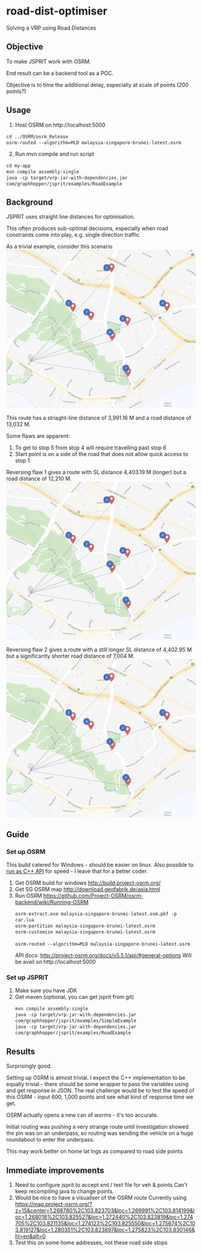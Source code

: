 # road-dist-optimiser
Solving a VRP using Road Distances

## Objective

To make JSPRIT work with OSRM.

End result can be a backend tool as a POC.

Objective is to time the additional delay, especially at scale of points (200 points?)


## Usage

 1. Host OSRM on http://localhost:5000
 ```
 cd ../OSRM/osrm_Release
 osrm-routed --algorithm=MLD malaysia-singapore-brunei-latest.osrm
 ```
 2. Run mvn compile and run script
 ```
 cd my-app
 mvn compile assembly:single
 java -cp target/vrp-jar-with-dependencies.jar com/graphhopper/jsprit/examples/RoadExample
 ```

## Background

JSPRIT uses straight line distances for optimisation.

This often produces sub-optimal decisions, especially when road constraints come into play, e.g. single direction traffic.

As a trivial example, consider this scenario
![Simple Singapore Optimisation](https://raw.githubusercontent.com/ariua91/road-dist-optimiser/dev/readme_imgs/straight_line.PNG)

This route has a striaght-line distance of 3,991.16 M and a road distance of 13,032 M.

Some flaws are apparent:
 1. To get to stop 5 from stop 4 will require travelling past stop 6
 2. Start point is on a side of the road that does not allow quick access to stop 1

Reversing flaw 1 gives a route with SL distance 4,403.19 M (longer) but a road distance of 12,210 M.
![Simple Change to reverse flaw 1](https://raw.githubusercontent.com/ariua91/road-dist-optimiser/dev/readme_imgs/swap%205%206.png)

Reversing flaw 2 gives a route with a still longer SL distance of 4,402.95 M but a significantly shorter road distance of 7,004 M.
![Large Change to reverse flaw 2](https://raw.githubusercontent.com/ariua91/road-dist-optimiser/dev/readme_imgs/revamp.png)

## Guide

### Set up OSRM

This build catered for Windows - should be easier on linux.
Also possible to [run as C++ API](http://project-osrm.org/docs/v5.5.1/api/#introduction) for speed - I leave that for a better coder.

 1. Get OSRM build for windows http://build.project-osrm.org/
 2. Get SG OSRM map http://download.geofabrik.de/asia.html
 3. Run OSRM https://github.com/Project-OSRM/osrm-backend/wiki/Running-OSRM
    ```
    osrm-extract.exe malaysia-singapore-brunei-latest.osm.pbf -p car.lua
    osrm-partition malaysia-singapore-brunei-latest.osrm
    osrm-customize malaysia-singapore-brunei-latest.osrm

    osrm-routed --algorithm=MLD malaysia-singapore-brunei-latest.osrm
    ```
    API docs: http://project-osrm.org/docs/v5.5.1/api/#general-options
    Will be avail on http://localhost:5000

### Set up JSPRIT

 1. Make sure you have JDK
 2. Get maven (optional, you can get jsprit from git)
    ```
    mvn compile assembly:single
    java -cp target/vrp-jar-with-dependencies.jar com/graphhopper/jsprit/examples/SimpleExample
    java -cp target/vrp-jar-with-dependencies.jar com/graphhopper/jsprit/examples/RoadExample
    ```

## Results

Surprisingly good.

Setting up OSRM is almost trivial.
I expect the C++ implementation to be equally trivial - there should be some wrapper to pass the variables using and get response in JSON.
The real challenge would be to test the speed of this OSRM - input 600, 1,000 points and see what kind of response time we get.

OSRM actually opens a new can of worms - it's too accurate.

Initial routing was pushing a very strange route until investigation showed the pin was on an underpass, so routing was sending the vehicle on a huge roundabout to enter the underpass.

This may work better on home lat lngs as compared to road side points


## Immediate improvements

 1. Need to configure jsprit to accept xml / text file for veh & points
    Can't keep recompiling java to change points.
 2. Would be nice to have a visualiser of the OSRM route
    Currently using https://map.project-osrm.org/?z=15&center=1.268780%2C103.823703&loc=1.269991%2C103.814199&loc=1.268018%2C103.825527&loc=1.272440%2C103.823819&loc=1.274705%2C103.821135&loc=1.274123%2C103.825550&loc=1.275674%2C103.819127&loc=1.280351%2C103.823897&loc=1.275823%2C103.830146&hl=en&alt=0
 3. Test this on some home addresses, not these road side stops

